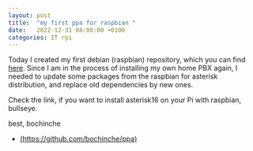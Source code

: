 ```yaml
---
layout: post
title:  "my first ppa for raspbian "
date:   2022-12-31 08:00:00 +0100
categories: IT rpi 
---
```

Today I created my first debian (raspbian) repository, which you can find [here](https://github.com/bochinche/ppa). 
Since I am in the process of installing my own home PBX again, I needed to update some packages from the raspbian for asterisk distribution, and replace old dependencies by new ones. 

Check the link, if you want to install asterisk16 on your Pi with raspbian, bullseye. 

best, bochinche

* [(https://github.com/bochinche/ppa)](https://github.com/bochinche/ppa)